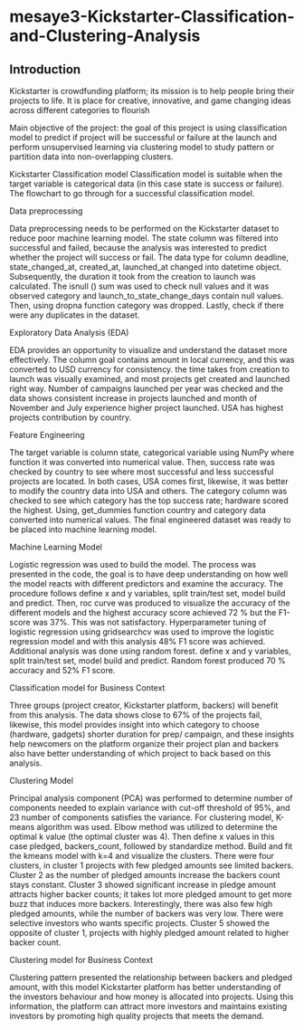 # mesaye3-Kickstarter-Classification-and-Clustering-Analysis

## Introduction
Kickstarter is crowdfunding platform; its mission is to help people bring their projects to life. It is
place for creative, innovative, and game changing ideas across different categories to flourish

Main objective of the project: the goal of this project is using classification model to predict if
project will be successful or failure at the launch and perform unsupervised learning via clustering
model to study pattern or partition data into non-overlapping clusters.

Kickstarter Classification model
Classification model is suitable when the target variable is categorical data (in this case state is
success or failure). The flowchart to go through for a successful classification model.

Data preprocessing

Data preprocessing needs to be performed on the Kickstarter dataset to reduce poor machine
learning model. The state column was filtered into successful and failed, because the analysis was
interested to predict whether the project will success or fail. The data type for column deadline,
state_changed_at, created_at, launched_at changed into datetime object. Subsequently, the
duration it took from the creation to launch was calculated. The isnull () sum was used to check
null values and it was observed category and launch_to_state_change_days contain null values.
Then, using dropna function category was dropped. Lastly, check if there were any duplicates in
the dataset.

Exploratory Data Analysis (EDA)

EDA provides an opportunity to visualize and understand the dataset more effectively. The column
goal contains amount in local currency, and this was converted to USD currency for consistency.
the time takes from creation to launch was visually examined, and most projects get created and
launched right way. Number of campaigns launched per year was checked and the data shows
consistent increase in projects launched and month of November and July experience higher
project launched. USA has highest projects contribution by country.

Feature Engineering

The target variable is column state, categorical variable using NumPy where function it was
converted into numerical value. Then, success rate was checked by country to see where most
successful and less successful projects are located. In both cases, USA comes first, likewise, it was
better to modify the country data into USA and others. The category column was checked to see
which category has the top success rate; hardware scored the highest. Using, get_dummies function
country and category data converted into numerical values. The final engineered dataset was ready
to be placed into machine learning model.

Machine Learning Model

Logistic regression was used to build the model. The process was presented in the code, the goal
is to have deep understanding on how well the model reacts with different predictors and examine
the accuracy. The procedure follows define x and y variables, split train/test set, model build and
predict. Then, roc curve was produced to visualize the accuracy of the different models and the
highest accuracy score achieved 72 % but the F1-score was 37%. This was not satisfactory.
Hyperparameter tuning of logistic regression using gridsearchcv was used to improve the logistic
regression model and with this analysis 48% F1 score was achieved. Additional analysis was done
using random forest. define x and y variables, split train/test set, model build and predict. Random
forest produced 70 % accuracy and 52% F1 score.

Classification model for Business Context

Three groups (project creator, Kickstarter platform, backers) will benefit from this analysis. The
data shows close to 67% of the projects fail, likewise, this model provides insight into which
category to choose (hardware, gadgets) shorter duration for prep/ campaign, and these insights
help newcomers on the platform organize their project plan and backers also have better
understanding of which project to back based on this analysis.

Clustering Model

Principal analysis component (PCA) was performed to determine number of components needed
to explain variance with cut-off threshold of 95%, and 23 number of components satisfies the
variance. For clustering model, K-means algorithm was used. Elbow method was utilized to
determine the optimal k value (the optimal cluster was 4). Then define x values in this case
pledged, backers_count, followed by standardize method. Build and fit the kmeans model with
k=4 and visualize the clusters. There were four clusters, in cluster 1 projects with few pledged
amounts see limited backers. Cluster 2 as the number of pledged amounts increase the backers
count stays constant. Cluster 3 showed significant increase in pledge amount attracts higher backer
counts; it takes lot more pledged amount to get more buzz that induces more backers. Interestingly,
there was also few high pledged amounts, while the number of backers was very low. There were
selective investors who wants specific projects. Cluster 5 showed the opposite of cluster 1, projects
with highly pledged amount related to higher backer count.

Clustering model for Business Context

Clustering pattern presented the relationship between backers and pledged amount, with this model
Kickstarter platform has better understanding of the investors behaviour and how money is
allocated into projects. Using this information, the platform can attract more investors and
maintains existing investors by promoting high quality projects that meets the demand.